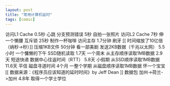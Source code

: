 ```yaml
---
layout: post
title: "常用计算机延时"
tags: [comic]
---
```

访问L1 Cache 0.5秒 心跳
分支预测错误 5秒 自拍一张照片
访问L2 Cache 7秒 伸一个懒腰
互斥锁 25秒 制作一杯咖啡
访问主存 1.7分钟 刷牙
[[ 时间缩放了10亿倍（纳秒->秒）]]
压缩1KB文件 50分钟 看一部美剧
发送2KB数据（千兆以太网） 5.5 小时 一个慵懒的下午
SSD随机读取 1.7天 一个周末
从主存顺序读取1MB数据 2.9天 短途快递
数据中心往返时间（RTT） 5.8天 小假期
从SSD顺序读取1MB数据 11.6天 平信
磁盘寻道时间 4个月 一整个学期
从磁盘顺序读取1MB数据 怀一个宝宝
[[ 数据来源：《程序员应该知道的延时时间》by Jeff Dean ]]
数据包 加州->荷兰->加州 4.8年 取得一个学士学位
